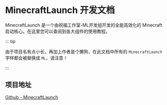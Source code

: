 # MinecraftLaunch 开发文档
MinecraftLaunch 是一个由祝福工作室-ML开发组开发的全能高效化的 Minecraft 启动核心。在这里您可以查阅到各大组件的使用教程。

::: tip

由于项目名有点小长，再加上作者是个懒狗，在此文档中所有的 `MinecraftLaunch` 字样都会被替换成 `ML`，请注意！

:::

## 项目地址
[Github - MinecraftLaunch](https://github.com/Blessing-Studio/MinecraftLaunch)